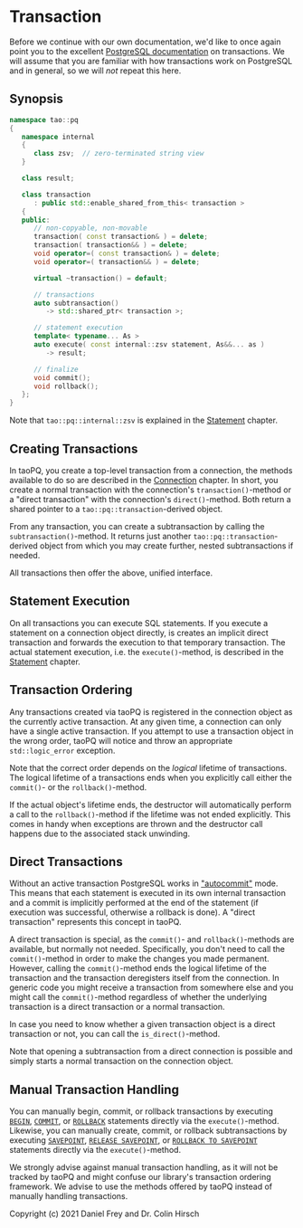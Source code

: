 # Transaction

Before we continue with our own documentation, we'd like to once again point you to the excellent [PostgreSQL documentation](https://www.postgresql.org/docs/current/tutorial-transactions.html) on transactions.
We will assume that you are familiar with how transactions work on PostgreSQL and in general, so we will *not* repeat this here.

## Synopsis

```c++
namespace tao::pq
{
   namespace internal
   {
      class zsv;  // zero-terminated string view
   }

   class result;

   class transaction
      : public std::enable_shared_from_this< transaction >
   {
   public:
      // non-copyable, non-movable
      transaction( const transaction& ) = delete;
      transaction( transaction&& ) = delete;
      void operator=( const transaction& ) = delete;
      void operator=( transaction&& ) = delete;

      virtual ~transaction() = default;

      // transactions
      auto subtransaction()
         -> std::shared_ptr< transaction >;

      // statement execution
      template< typename... As >
      auto execute( const internal::zsv statement, As&&... as )
         -> result;

      // finalize
      void commit();
      void rollback();
   };
}
```

Note that `tao::pq::internal::zsv` is explained in the [Statement](Statement.md) chapter.

## Creating Transactions

In taoPQ, you create a top-level transaction from a connection, the methods available to do so are described in the [Connection](Connection.md) chapter.
In short, you create a normal transaction with the connection's `transaction()`-method or a "direct transaction" with the connection's `direct()`-method.
Both return a shared pointer to a `tao::pq::transaction`-derived object.

From any transaction, you can create a subtransaction by calling the `subtransaction()`-method.
It returns just another `tao::pq::transaction`-derived object from which you may create further, nested subtransactions if needed.

All transactions then offer the above, unified interface.

## Statement Execution

On all transactions you can execute SQL statements.
If you execute a statement on a connection object directly, is creates an implicit direct transaction and forwards the execution to that temporary transaction.
The actual statement execution, i.e. the `execute()`-method, is described in the [Statement](Statement.md) chapter.

## Transaction Ordering

Any transactions created via taoPQ is registered in the connection object as the currently active transaction.
At any given time, a connection can only have a single active transaction.
If you attempt to use a transaction object in the wrong order, taoPQ will notice and throw an appropriate `std::logic_error` exception.

Note that the correct order depends on the *logical* lifetime of transactions.
The logical lifetime of a transactions ends when you explicitly call either the `commit()`- or the `rollback()`-method.

If the actual object's lifetime ends, the destructor will automatically perform a call to the `rollback()`-method if the lifetime was not ended explicitly.
This comes in handy when exceptions are thrown and the destructor call happens due to the associated stack unwinding.

## Direct Transactions

Without an active transaction PostgreSQL works in ["autocommit"](https://www.postgresql.org/docs/current/sql-begin.html) mode.
This means that each statement is executed in its own internal transaction and a commit is implicitly performed at the end of the statement (if execution was successful, otherwise a rollback is done).
A "direct transaction" represents this concept in taoPQ.

A direct transaction is special, as the `commit()`- and `rollback()`-methods are available, but normally not needed.
Specifically, you don't need to call the `commit()`-method in order to make the changes you made permanent.
However, calling the `commit()`-method ends the logical lifetime of the transaction and the transaction deregisters itself from the connection.
In generic code you might receive a transaction from somewhere else and you might call the `commit()`-method regardless of whether the underlying transaction is a direct transaction or a normal transaction.

In case you need to know whether a given transaction object is a direct transaction or not, you can call the `is_direct()`-method.

Note that opening a subtransaction from a direct connection is possible and simply starts a normal transaction on the connection object.

## Manual Transaction Handling

You can manually begin, commit, or rollback transactions by executing [`BEGIN`](https://www.postgresql.org/docs/current/sql-begin.html), [`COMMIT`](https://www.postgresql.org/docs/current/sql-commit.html), or [`ROLLBACK`](https://www.postgresql.org/docs/current/sql-rollback.html) statements directly via the `execute()`-method.
Likewise, you can manually create, commit, or rollback subtransactions by executing [`SAVEPOINT`](https://www.postgresql.org/docs/current/sql-savepoint.html), [`RELEASE SAVEPOINT`](https://www.postgresql.org/docs/current/sql-release-savepoint.html), or [`ROLLBACK TO SAVEPOINT`](https://www.postgresql.org/docs/current/sql-rollback-to.html) statements directly via the `execute()`-method.

We strongly advise against manual transaction handling, as it will not be tracked by taoPQ and might confuse our library's transaction ordering framework.
We advise to use the methods offered by taoPQ instead of manually handling transactions.

Copyright (c) 2021 Daniel Frey and Dr. Colin Hirsch
